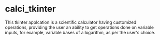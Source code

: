 # calci_tkinter
This tkinter applcation is a scientific calculator having customized operations, providing the user an ability to get operations done on variable inputs, for example, variable bases of a logarithm, as per the user's choice.
